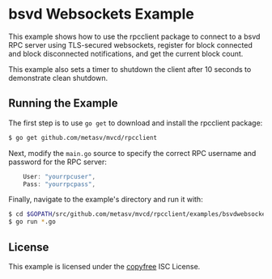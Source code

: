 bsvd Websockets Example
=======================

This example shows how to use the rpcclient package to connect to a bsvd RPC
server using TLS-secured websockets, register for block connected and block
disconnected notifications, and get the current block count.

This example also sets a timer to shutdown the client after 10 seconds to
demonstrate clean shutdown.

## Running the Example

The first step is to use `go get` to download and install the rpcclient package:

```bash
$ go get github.com/metasv/mvcd/rpcclient
```

Next, modify the `main.go` source to specify the correct RPC username and
password for the RPC server:

```Go
	User: "yourrpcuser",
	Pass: "yourrpcpass",
```

Finally, navigate to the example's directory and run it with:

```bash
$ cd $GOPATH/src/github.com/metasv/mvcd/rpcclient/examples/bsvdwebsockets
$ go run *.go
```

## License

This example is licensed under the [copyfree](http://copyfree.org) ISC License.
